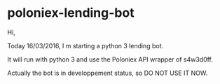 # poloniex-lending-bot
Hi,

Today 16/03/2016, I m starting a python 3 lending bot.

It will run with python 3 and use the Poloniex API wrapper of s4w3d0ff.

Actually the bot is in developpement status, so DO NOT USE IT NOW.

